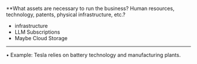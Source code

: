 
**What assets are necessary to run the business? Human resources, technology, patents, physical infrastructure, etc.?
- infrastructure
- LLM Subscriptions
- Maybe Cloud Storage
---
• Example: Tesla relies on battery technology and manufacturing plants.
